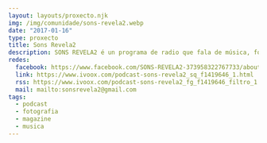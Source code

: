 ```yaml
---
layout: layouts/proxecto.njk
img: /img/comunidade/sons-revela2.webp
date: "2017-01-16"
type: proxecto
title: Sons Revela2
description: SONS REVELA2 é un programa de radio que fala de música, fotografía, entrevistas, comentarios, axenda de exposición e concertos entre outras sorpresas que iremos descubrindo co paso dos programas.
redes:
  facebook: https://www.facebook.com/SONS-REVELA2-373958322767733/about/
  link: https://www.ivoox.com/podcast-sons-revela2_sq_f1419646_1.html
  rss: https://www.ivoox.com/podcast-sons-revela2_fg_f1419646_filtro_1.xml
  mail: mailto:sonsrevela2@gmail.com
tags:
  - podcast
  - fotografia
  - magazine
  - musica
---
```

